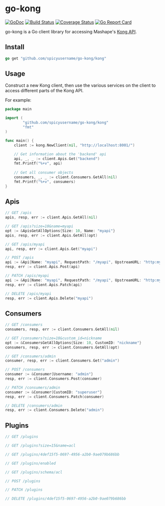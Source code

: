 # go-kong #

[![GoDoc](https://godoc.org/github.com/spicyusername/go-kong/kong?status.svg)](https://godoc.org/github.com/spicyusername/go-kong/kong) 
[![Build Status](https://travis-ci.org/spicyusername/go-kong.svg?branch=master)](https://travis-ci.org/spicyusername/go-kong) 
[![Coverage Status](https://coveralls.io/repos/github/spicyusername/go-kong/badge.svg?branch=master)](https://coveralls.io/github/spicyusername/go-kong?branch=master) 
[![Go Report Card](https://goreportcard.com/badge/github.com/spicyusername/go-kong)](https://goreportcard.com/report/github.com/spicyusername/go-kong)  

go-kong is a Go client library for accessing Mashape's [Kong API](https://getkong.org/docs/0.9.x/admin-api/).

## Install ##

```go
go get "github.com/spicyusername/go-kong/kong"
```

## Usage ##

Construct a new Kong client, then use the various services on the client to
access different parts of the Kong API. 

For example:

```go
package main

import (
        "github.com/spicyusername/go-kong/kong"
        "fmt"
)

func main() {
    client := kong.NewClient(nil, "http://localhost:8001/")
    
    // Get information about the 'backend' api
    api, _, _ := client.Apis.Get("backend")
    fmt.Printf("%+v", api)
    
    // Get all consumer objects
    consumers, _, _ := client.Consumers.GetAll(nil)
    fmt.Printf("%+v", consumers)
}

```

## Apis ##
```go
// GET /apis
apis, resp, err := client.Apis.GetAll(nil)

// GET /apis?size=10&name=myapi
opt := &ApisGetAllOptions{Size: 10, Name: "myapi"}
apis, resp, err := client.Apis.GetAll(opt)

// GET /apis/myapi
api, resp, err := client.Apis.Get("myapi")

// POST /apis
api := &Api{Name: "myapi", RequestPath: "/myapi", UpstreamURL: "http:myapi:8080"}
resp, err := client.Apis.Post(api)

// PATCH /apis/myapi
api := &Api{Name: "myapi", RequestPath: "/myapi", UpstreamURL: "http:myapi:8080"}
resp, err := client.Apis.Patch(api)

// DELETE /apis/myapi
resp, err := client.Apis.Delete("myapi")
```

## Consumers ##
```go
// GET /consumers
consumers, resp, err := client.Consumers.GetAll(nil)

// GET /consumers?size=10&custom_id=nickname
opt := &ConsumersGetAllOptions{Size: 10, CustomID: "nickname"}
consumers, resp, err := client.Consumers.GetAll(opt)

// GET /consumers/admin
consumer, resp, err := client.Consumers.Get("admin")

// POST /consumers
consumer := &Consumer{Username: "admin"}
resp, err := client.Consumers.Post(consumer)

// PATCH /consumers/admin
consumer := &Consumer{CustomID: "superuser"}
resp, err := client.Consumers.Patch(consumer)

// DELETE /consumers/admin
resp, err := client.Consumers.Delete("admin")
```

## Plugins ##

```go
// GET /plugins

// GET /plugins?size=15&name=acl

// GET /plugins/4def15f5-0697-4956-a2b0-9ae079b686bb

// GET /plugins/enabled

// GET /plugins/schema/acl

// POST /plugins

// PATCH /plugins

// DELETE /plugins/4def15f5-0697-4956-a2b0-9ae079b686bb
```
